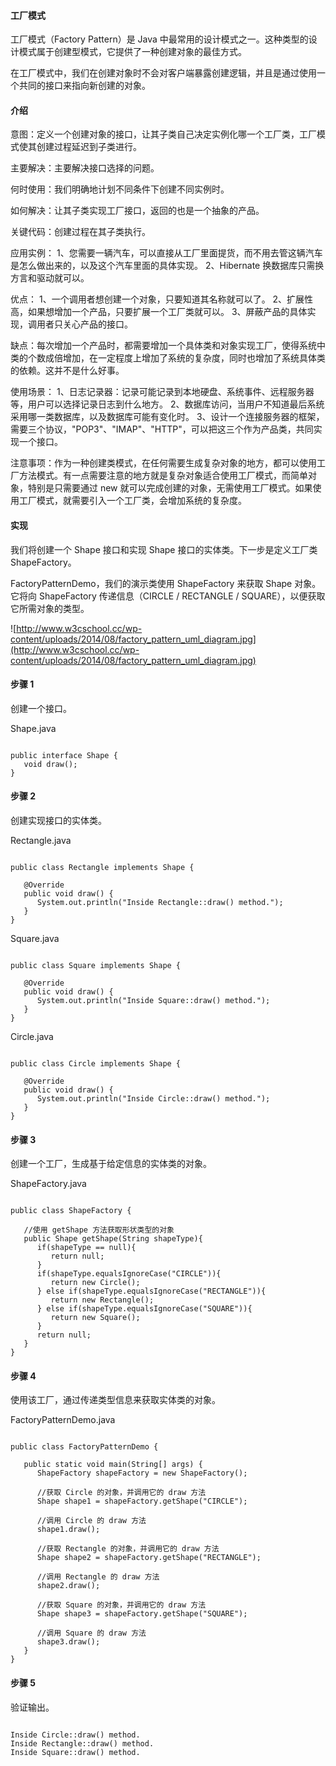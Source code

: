  
#### 工厂模式

 工厂模式（Factory Pattern）是 Java 中最常用的设计模式之一。这种类型的设计模式属于创建型模式，它提供了一种创建对象的最佳方式。

 在工厂模式中，我们在创建对象时不会对客户端暴露创建逻辑，并且是通过使用一个共同的接口来指向新创建的对象。

 
#### 介绍

 意图：定义一个创建对象的接口，让其子类自己决定实例化哪一个工厂类，工厂模式使其创建过程延迟到子类进行。

 主要解决：主要解决接口选择的问题。

 何时使用：我们明确地计划不同条件下创建不同实例时。

 如何解决：让其子类实现工厂接口，返回的也是一个抽象的产品。

 关键代码：创建过程在其子类执行。

 应用实例： 1、您需要一辆汽车，可以直接从工厂里面提货，而不用去管这辆汽车是怎么做出来的，以及这个汽车里面的具体实现。 2、Hibernate 换数据库只需换方言和驱动就可以。 

 优点： 1、一个调用者想创建一个对象，只要知道其名称就可以了。 2、扩展性高，如果想增加一个产品，只要扩展一个工厂类就可以。 3、屏蔽产品的具体实现，调用者只关心产品的接口。 

 缺点：每次增加一个产品时，都需要增加一个具体类和对象实现工厂，使得系统中类的个数成倍增加，在一定程度上增加了系统的复杂度，同时也增加了系统具体类的依赖。这并不是什么好事。

 使用场景： 1、日志记录器：记录可能记录到本地硬盘、系统事件、远程服务器等，用户可以选择记录日志到什么地方。 2、数据库访问，当用户不知道最后系统采用哪一类数据库，以及数据库可能有变化时。 3、设计一个连接服务器的框架，需要三个协议，"POP3"、"IMAP"、"HTTP"，可以把这三个作为产品类，共同实现一个接口。 

 注意事项：作为一种创建类模式，在任何需要生成复杂对象的地方，都可以使用工厂方法模式。有一点需要注意的地方就是复杂对象适合使用工厂模式，而简单对象，特别是只需要通过 new 就可以完成创建的对象，无需使用工厂模式。如果使用工厂模式，就需要引入一个工厂类，会增加系统的复杂度。

 
#### 实现

 我们将创建一个 Shape 接口和实现 Shape 接口的实体类。下一步是定义工厂类 ShapeFactory。

 FactoryPatternDemo，我们的演示类使用 ShapeFactory 来获取 Shape 对象。它将向 ShapeFactory 传递信息（CIRCLE / RECTANGLE / SQUARE），以便获取它所需对象的类型。

 ![http://www.w3cschool.cc/wp-content/uploads/2014/08/factory_pattern_uml_diagram.jpg](http://www.w3cschool.cc/wp-content/uploads/2014/08/factory_pattern_uml_diagram.jpg)
#### 步骤 1

 创建一个接口。

 Shape.java

 
```

public interface Shape {
   void draw();
}

```
 
#### 步骤 2

 创建实现接口的实体类。

 Rectangle.java

 
```

public class Rectangle implements Shape {

   @Override
   public void draw() {
      System.out.println("Inside Rectangle::draw() method.");
   }
}

```
 Square.java

 
```

public class Square implements Shape {

   @Override
   public void draw() {
      System.out.println("Inside Square::draw() method.");
   }
}

```
 Circle.java

 
```

public class Circle implements Shape {

   @Override
   public void draw() {
      System.out.println("Inside Circle::draw() method.");
   }
}

```
 
#### 步骤 3

 创建一个工厂，生成基于给定信息的实体类的对象。

 ShapeFactory.java

 
```

public class ShapeFactory {
	
   //使用 getShape 方法获取形状类型的对象
   public Shape getShape(String shapeType){
      if(shapeType == null){
         return null;
      }		
      if(shapeType.equalsIgnoreCase("CIRCLE")){
         return new Circle();
      } else if(shapeType.equalsIgnoreCase("RECTANGLE")){
         return new Rectangle();
      } else if(shapeType.equalsIgnoreCase("SQUARE")){
         return new Square();
      }
      return null;
   }
}

```
 
#### 步骤 4

 使用该工厂，通过传递类型信息来获取实体类的对象。

 FactoryPatternDemo.java

 
```

public class FactoryPatternDemo {

   public static void main(String[] args) {
      ShapeFactory shapeFactory = new ShapeFactory();

      //获取 Circle 的对象，并调用它的 draw 方法
      Shape shape1 = shapeFactory.getShape("CIRCLE");

      //调用 Circle 的 draw 方法
      shape1.draw();

      //获取 Rectangle 的对象，并调用它的 draw 方法
      Shape shape2 = shapeFactory.getShape("RECTANGLE");

      //调用 Rectangle 的 draw 方法
      shape2.draw();

      //获取 Square 的对象，并调用它的 draw 方法
      Shape shape3 = shapeFactory.getShape("SQUARE");

      //调用 Square 的 draw 方法
      shape3.draw();
   }
}

```
 
#### 步骤 5

 验证输出。

 
```

Inside Circle::draw() method.
Inside Rectangle::draw() method.
Inside Square::draw() method.

```
 

